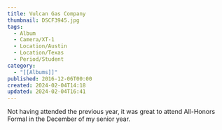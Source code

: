 ```yaml
---
title: Vulcan Gas Company
thumbnail: DSCF3945.jpg
tags:
  - Album
  - Camera/XT-1
  - Location/Austin
  - Location/Texas
  - Period/Student
category:
  - "[[Albums]]"
published: 2016-12-06T00:00
created: 2024-02-04T14:18
updated: 2024-02-04T16:41
---
```

Not having attended the previous year, it was great to attend All-Honors Formal in the December of my senior year.
